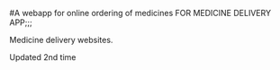 #A webapp for online ordering of medicines FOR MEDICINE DELIVERY APP;;;

Medicine delivery websites.

Updated 2nd time

